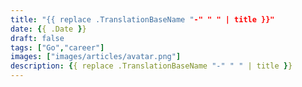 ```yaml
---
title: "{{ replace .TranslationBaseName "-" " " | title }}"
date: {{ .Date }}
draft: false
tags: ["Go","career"]
images: ["images/articles/avatar.png"]
description: {{ replace .TranslationBaseName "-" " " | title }}
---
```


